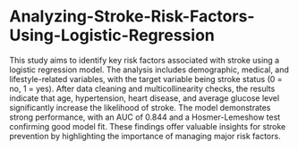 # Analyzing-Stroke-Risk-Factors-Using-Logistic-Regression
This study aims to identify key risk factors associated with stroke using a logistic regression model. The analysis includes demographic, medical, and lifestyle-related variables, with the target variable being stroke status (0 = no, 1 = yes). After data cleaning and multicollinearity checks, the results indicate that age, hypertension, heart disease, and average glucose level significantly increase the likelihood of stroke. The model demonstrates strong performance, with an AUC of 0.844 and a Hosmer-Lemeshow test confirming good model fit. These findings offer valuable insights for stroke prevention by highlighting the importance of managing major risk factors.
